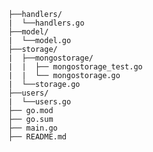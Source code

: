           ├──handlers/
          |  └──handlers.go
          ├──model/  
          |  └──model.go
          ├──storage/
          |  ├──mongostorage/
          |  |  ├── mongostorage_test.go
          |  |  └── mongostorage.go
          |  └──storage.go 
          ├──users/  
          |  └──users.go
          ├── go.mod
          ├── go.sum
          ├── main.go     
          ├── README.md         


